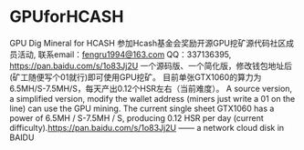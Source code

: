 # GPUforHCASH
GPU Dig Mineral for HCASH 
参加Hcash基金会奖励开源GPU挖矿源代码社区成员活动,
联系email：fengru1994@163.com  QQ：337136395,
https://pan.baidu.com/s/1o83Jj2U
一个源码版、一个简化版，修改钱包地址后(矿工随便写个01就行)即可使用GPU挖矿。
目前单张GTX1060的算力为6.5MH/S-7.5MH/S，每天产出0.12个HSR左右（当前难度）。
A source version, a simplified version, modify the wallet address (miners just write a 01 on the line) can use the GPU mining. The current single sheet GTX1060 has a power of 6.5MH / S-7.5MH / S, producing 0.12 HSR per day (current difficulty).https://pan.baidu.com/s/1o83Jj2U —— a network cloud disk in BAIDU
